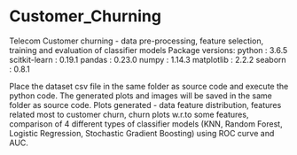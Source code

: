 # Customer_Churning
Telecom Customer churning - data pre-processing, feature selection, training and evaluation of classifier models
Package versions:
python        : 3.6.5
scitkit-learn : 0.19.1
pandas        : 0.23.0
numpy         : 1.14.3
matplotlib    : 2.2.2
seaborn       : 0.8.1

Place the dataset csv file in the same folder as source code and execute the python code.
The generated plots and images will be saved in the same folder as source code.
Plots generated - data feature distribution, features related most to customer churn, churn plots w.r.to some features, comparison of 4 different types of classifier models (KNN, Random Forest, Logistic Regression, Stochastic Gradient Boosting) using ROC curve and AUC.
